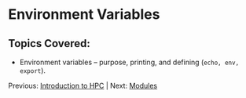 # Environment Variables

## Topics Covered:

 * Environment variables – purpose, printing, and defining (`echo, env, export`).


Previous: [Introduction to HPC](intro_to_hpc_01.md) | Next: [Modules](intro_to_hpc_03.md)


